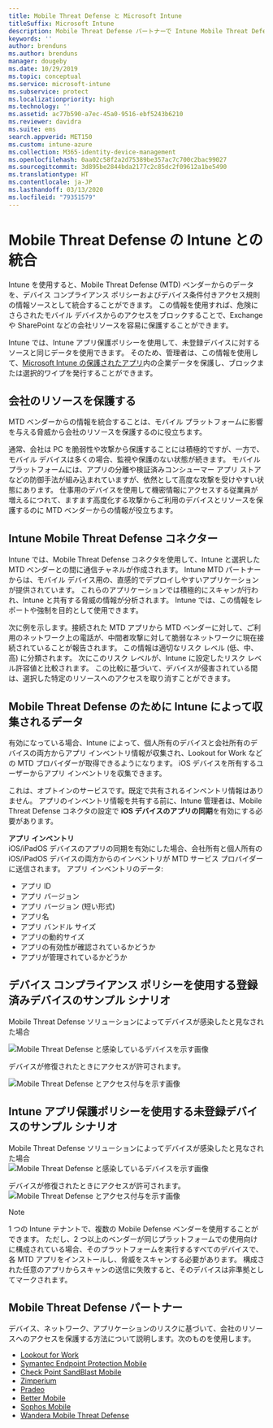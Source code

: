 ```yaml
---
title: Mobile Threat Defense と Microsoft Intune
titleSuffix: Microsoft Intune
description: Mobile Threat Defense パートナーで Intune Mobile Threat Defense (MTD) 使用し、デバイスのリスクに基づいて会社のリソースへのアクセスを保護します。
keywords: ''
author: brenduns
ms.author: brenduns
manager: dougeby
ms.date: 10/29/2019
ms.topic: conceptual
ms.service: microsoft-intune
ms.subservice: protect
ms.localizationpriority: high
ms.technology: ''
ms.assetid: ac77b590-a7ec-45a0-9516-ebf5243b6210
ms.reviewer: davidra
ms.suite: ems
search.appverid: MET150
ms.custom: intune-azure
ms.collection: M365-identity-device-management
ms.openlocfilehash: 0aa02c58f2a2d75389be357ac7c700c2bac99027
ms.sourcegitcommit: 3d895be2844bda2177c2c85dc2f09612a1be5490
ms.translationtype: HT
ms.contentlocale: ja-JP
ms.lasthandoff: 03/13/2020
ms.locfileid: "79351579"
---
```

# <a name="mobile-threat-defense-integration-with-intune"></a>Mobile Threat Defense の Intune との統合

Intune を使用すると、Mobile Threat Defense (MTD) ベンダーからのデータを、デバイス コンプライアンス ポリシーおよびデバイス条件付きアクセス規則の情報ソースとして統合することができます。 この情報を使用すれば、危険にさらされたモバイル デバイスからのアクセスをブロックすることで、Exchange や SharePoint などの会社リソースを容易に保護することができます。

Intune では、Intune アプリ保護ポリシーを使用して、未登録デバイスに対するソースと同じデータを使用できます。 そのため、管理者は、この情報を使用して、[Microsoft Intune の保護されたアプリ](../apps/apps-supported-intune-apps.md)内の企業データを保護し、ブロックまたは選択的ワイプを発行することができます。

## <a name="protect-corporate-resources"></a>会社のリソースを保護する

MTD ベンダーからの情報を統合することは、モバイル プラットフォームに影響を与える脅威から会社のリソースを保護するのに役立ちます。  

通常、会社は PC を脆弱性や攻撃から保護することには積極的ですが、一方で、モバイル デバイスは多くの場合、監視や保護のない状態が続きます。 モバイル プラットフォームには、アプリの分離や検証済みコンシューマー アプリ ストアなどの防御手法が組み込まれていますが、依然として高度な攻撃を受けやすい状態にあります。 仕事用のデバイスを使用して機密情報にアクセスする従業員が増えるにつれて、ますます高度化する攻撃からご利用のデバイスとリソースを保護するのに MTD ベンダーからの情報が役立ちます。

## <a name="intune-mobile-threat-defense-connectors"></a>Intune Mobile Threat Defense コネクター

Intune では、Mobile Threat Defense コネクタを使用して、Intune と選択した MTD ベンダーとの間に通信チャネルが作成されます。 Intune MTD パートナーからは、モバイル デバイス用の、直感的でデプロイしやすいアプリケーションが提供されています。 これらのアプリケーションでは積極的にスキャンが行われ、Intune と共有する脅威の情報が分析されます。 Intune では、この情報をレポートや強制を目的として使用できます。

次に例を示します。接続された MTD アプリから MTD ベンダーに対して、ご利用のネットワーク上の電話が、中間者攻撃に対して脆弱なネットワークに現在接続されていることが報告されます。 この情報は適切なリスク レベル (低、中、高) に分類されます。 次にこのリスク レベルが、Intune に設定したリスク レベル許容値と比較されます。 この比較に基づいて、デバイスが侵害されている間は、選択した特定のリソースへのアクセスを取り消すことができます。

## <a name="data-that-intune-collects-for-mobile-threat-defense"></a>Mobile Threat Defense のために Intune によって収集されるデータ

有効になっている場合、Intune によって、個人所有のデバイスと会社所有のデバイスの両方からアプリ インベントリ情報が収集され、Lookout for Work などの MTD プロバイダーが取得できるようになります。 iOS デバイスを所有するユーザーからアプリ インベントリを収集できます。

これは、オプトインのサービスです。既定で共有されるインベントリ情報はありません。 アプリのインベントリ情報を共有する前に、Intune 管理者は、Mobile Threat Defense コネクタの設定で **iOS デバイスのアプリの同期**を有効にする必要があります。

**アプリ インベントリ**  
iOS/iPadOS デバイスのアプリの同期を有効にした場合、会社所有と個人所有の iOS/iPadOS デバイスの両方からのインベントリが MTD サービス プロバイダーに送信されます。 アプリ インベントリのデータ:

- アプリ ID
- アプリ バージョン
- アプリ バージョン (短い形式)
- アプリ名
- アプリ バンドル サイズ
- アプリの動的サイズ
- アプリの有効性が確認されているかどうか
- アプリが管理されているかどうか

## <a name="sample-scenarios-for-enrolled-devices-using-device-compliance-policies"></a>デバイス コンプライアンス ポリシーを使用する登録済みデバイスのサンプル シナリオ

Mobile Threat Defense ソリューションによってデバイスが感染したと見なされた場合

![Mobile Threat Defense と感染しているデバイスを示す画像](./media/mobile-threat-defense/MTD-image-1.png)

デバイスが修復されたときにアクセスが許可されます。

![Mobile Threat Defense とアクセス付与を示す画像](./media/mobile-threat-defense/MTD-image-2.png)

## <a name="sample-scenarios-for-unenrolled-devices-using-intune-app-protection-policies"></a>Intune アプリ保護ポリシーを使用する未登録デバイスのサンプル シナリオ

Mobile Threat Defense ソリューションによってデバイスが感染したと見なされた場合<br>
![Mobile Threat Defense と感染しているデバイスを示す画像](./media/mobile-threat-defense/MTD-image-3.png)

デバイスが修復されたときにアクセスが許可されます。<br>
![Mobile Threat Defense とアクセス付与を示す画像](./media/mobile-threat-defense/MTD-image-4.png)

> [!NOTE]
> 1 つの Intune テナントで、複数の Mobile Defense ベンダーを使用することができます。 ただし、2 つ以上のベンダーが同じプラットフォームでの使用向けに構成されている場合、そのプラットフォームを実行するすべてのデバイスで、各 MTD アプリをインストールし、脅威をスキャンする必要があります。 構成された任意のアプリからスキャンの送信に失敗すると、そのデバイスは非準拠としてマークされます。 

## <a name="mobile-threat-defense-partners"></a>Mobile Threat Defense パートナー

デバイス、ネットワーク、アプリケーションのリスクに基づいて、会社のリソースへのアクセスを保護する方法について説明します。次のものを使用します。

- [Lookout for Work](lookout-mobile-threat-defense-connector.md)
- [Symantec Endpoint Protection Mobile](skycure-mobile-threat-defense-connector.md)
- [Check Point SandBlast Mobile](checkpoint-sandblast-mobile-mobile-threat-defense-connector.md)
- [Zimperium](zimperium-mobile-threat-defense-connector.md)
- [Pradeo](pradeo-mobile-threat-defense-connector.md)
- [Better Mobile](better-mobile-threat-defense-connector.md)
- [Sophos Mobile](sophos-mtd-connector.md)
- [Wandera Mobile Threat Defense](wandera-mtd-connector.md)
